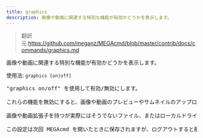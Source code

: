 ```yaml
---
title: graphics
description: 画像や動画に関連する特別な機能が有効かどうかを表示します。
---
```


>翻訳元:https://github.com/meganz/MEGAcmd/blob/master/contrib/docs/commands/graphics.md

画像や動画に関連する特別な機能が有効かどうかを表示します。

使用法: `graphics [on|off]`
<pre>
"graphics on/off" を使用して有効/無効にします。

これらの機能を無効にすると、画像や動画のプレビューやサムネイルのアップロードを避けられます。

画像や動画拡張子を持つが実際にはそうでないファイル、またはローカルドライブで暗号化されていて解析できないファイルをアップロードする前にのみ、これらの機能を無効にすることが推奨されます。

この設定は次回 MEGAcmd を開いたときに保存されますが、ログアウトすると削除されます。
</pre>
